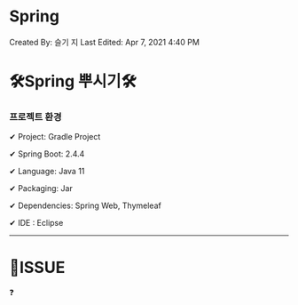# Spring

Created By: 슬기 지
Last Edited: Apr 7, 2021 4:40 PM

# 🛠Spring 뿌시기🛠

### 프로젝트 환경

✔ Project: Gradle Project

✔ Spring Boot: 2.4.4

✔ Language: Java 11

✔ Packaging: Jar

✔ Dependencies: Spring Web, Thymeleaf

✔ IDE : Eclipse

---

# 📢ISSUE

❓